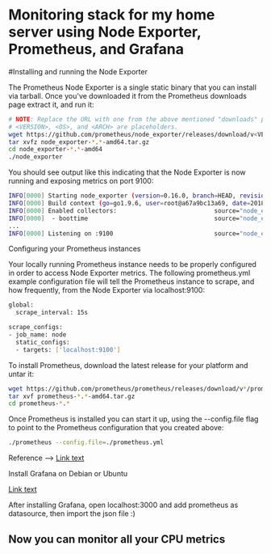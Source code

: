 # Monitoring stack for my home server using Node Exporter, Prometheus, and Grafana

#Installing and running the Node Exporter

The Prometheus Node Exporter is a single static binary that you can install via tarball. Once you've downloaded it from the Prometheus downloads page extract it, and run it:
```sh
# NOTE: Replace the URL with one from the above mentioned "downloads" page.
# <VERSION>, <OS>, and <ARCH> are placeholders.
wget https://github.com/prometheus/node_exporter/releases/download/v<VERSION>/node_exporter-<VERSION>.<OS>-<ARCH>.tar.gz
tar xvfz node_exporter-*.*-amd64.tar.gz
cd node_exporter-*.*-amd64
./node_exporter
```

You should see output like this indicating that the Node Exporter is now running and exposing metrics on port 9100:

```sh
INFO[0000] Starting node_exporter (version=0.16.0, branch=HEAD, revision=d42bd70f4363dced6b77d8fc311ea57b63387e4f)  source="node_exporter.go:82"
INFO[0000] Build context (go=go1.9.6, user=root@a67a9bc13a69, date=20180515-15:53:28)  source="node_exporter.go:83"
INFO[0000] Enabled collectors:                           source="node_exporter.go:90"
INFO[0000]  - boottime                                   source="node_exporter.go:97"
...
INFO[0000] Listening on :9100                            source="node_exporter.go:111"
```

Configuring your Prometheus instances

Your locally running Prometheus instance needs to be properly configured in order to access Node Exporter metrics. The following prometheus.yml example configuration file will tell the Prometheus instance to scrape, and how frequently, from the Node Exporter via localhost:9100:
```sh
global:
  scrape_interval: 15s

scrape_configs:
- job_name: node
  static_configs:
  - targets: ['localhost:9100']
```
To install Prometheus, download the latest release for your platform and untar it:

```sh
wget https://github.com/prometheus/prometheus/releases/download/v*/prometheus-*.*-amd64.tar.gz
tar xvf prometheus-*.*-amd64.tar.gz
cd prometheus-*.*
```

Once Prometheus is installed you can start it up, using the --config.file flag to point to the Prometheus configuration that you created above:

```sh
./prometheus --config.file=./prometheus.yml
```

Reference --> [Link text](https://prometheus.io/docs/guides/node-exporter/)

Install Grafana on Debian or Ubuntu

[Link text](https://grafana.com/docs/grafana/latest/setup-grafana/installation/debian/)

After installing Grafana, open localhost:3000 and add prometheus as datasource, then import the json file :)

## Now you can monitor all your CPU metrics 


